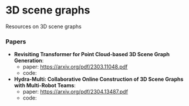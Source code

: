 # 3D scene graphs

Resources on 3D scene graphs

### Papers

- **Revisiting Transformer for Point Cloud-based 3D Scene Graph Generation**: 
	- paper: https://arxiv.org/pdf/2303.11048.pdf
	- code:
- **Hydra-Multi: Collaborative Online Construction of 3D Scene Graphs with Multi-Robot Teams**:
	- paper: https://arxiv.org/pdf/2304.13487.pdf
	- code:


